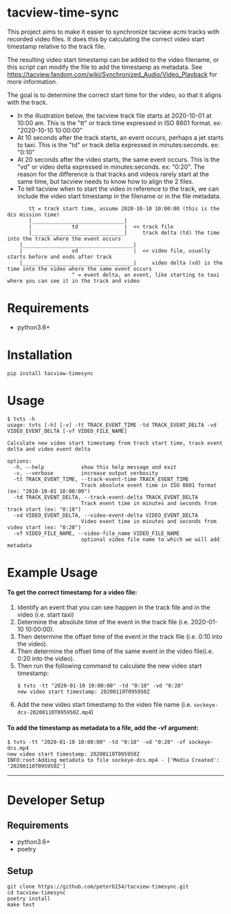 # tacview-time-sync
This project aims to make it easier to synchronize tacview acmi tracks with recorded video files. 
It does this by calculating the correct video start timestamp relative to the track file.

The resulting video start timestamp can be added to the video filename, or this script can modify the file to add the
timestamp as metadata. See https://tacview.fandom.com/wiki/Synchronized_Audio/Video_Playback for more information.

The goal is to determine the correct start time for the video, so that it aligns with the track. 
- In the illustration below, the tacview track file starts at 2020-10-01 at 10:00 am. This is the "tt" or track time
expressed in ISO 8601 format. ex: "2020-10-10 10:00:00"
- At 10 seconds after the track starts, an event occurs, perhaps a jet starts to taxi. This is the "td" or track delta
expressed in minutes:seconds. ex: "0:10"
- At 20 seconds after the video starts, the same event occurs. This is the "vd" or video delta expressed in 
minutes:seconds. ex: "0:20". The reason for the difference is that tracks and videos rarely start at the same time,
but tacview needs to know how to align the 2 files. 
- To tell tacview when to start the video in reference to the track, we can include the video start timestamp in the
filename or in the file metadata.

```
       tt = track start time, assume 2020-10-10 10:00:00 (this is the dcs mission time)
       |______________________________|
       |             td               |  << track file
       |______________________________|     track delta (td) the time into the track where the event occurs
    |____________________________________|
    |                vd                  |  << video file, usually starts before and ends after track
    |____________________________________|     video delta (vd) is the time into the video where the same event occurs
                     ^ = event delta, an event, like starting to taxi where you can see it in the track and video
```


# Requirements
- python3.6+

# Installation
`pip install tacview-timesync`

# Usage
```
$ tvts -h
usage: tvts [-h] [-v] -tt TRACK_EVENT_TIME -td TRACK_EVENT_DELTA -vd VIDEO_EVENT_DELTA [-vf VIDEO_FILE_NAME]

Calculate new video start timestamp from track start time, track event delta and video event delta

options:
  -h, --help            show this help message and exit
  -v, --verbose         increase output verbosity
  -tt TRACK_EVENT_TIME, --track-event-time TRACK_EVENT_TIME
                        Track absolute event time in ISO 8601 format (ex: "2010-10-01 10:00:00")
  -td TRACK_EVENT_DELTA, --track-event-delta TRACK_EVENT_DELTA
                        Track event time in minutes and seconds from track start (ex: "0:10")
  -vd VIDEO_EVENT_DELTA, --video-event-delta VIDEO_EVENT_DELTA
                        Video event time in minutes and seconds from video start (ex: "0:20")
  -vf VIDEO_FILE_NAME, --video-file_name VIDEO_FILE_NAME
                        optional video file name to which we will add metadata
```

# Example Usage

#### To get the correct timestamp for a video file:
1. Identify an event that you can see happen in the track file and in the video (i.e. start taxi)
2. Determine the absolute time of the event in the track file (i.e. 2020-01-10 10:00:00).
3. Then determine the offset time of the event in the track file (i.e. 0:10 into the video).
4. Then determine the offset time of the same event in the video file(i.e. 0:20 into the video).
5. Then run the following command to calculate the new video start timestamp:
    ```
    $ tvts -tt "2020-01-10 10:00:00" -td "0:10" -vd "0:20"
    new video start timestamp: 20200110T095950Z
    ```
6. Add the new video start timestamp to the video file name (i.e. `sockeye-dcs-20200110T095950Z.mp4`)

#### To add the timestamp as metadata to a file, add the -vf argument:
```
$ tvts -tt "2020-01-10 10:00:00" -td "0:10" -vd "0:20" -vf sockeye-dcs.mp4
new video start timestamp: 20200110T095950Z
INFO:root:Adding metadata to file sockeye-dcs.mp4 - ['Media Created': '20200110T095950Z']
```

------
# Developer Setup

## Requirements
- python3.6+
- poetry

## Setup
```
git clone https://github.com/peterb154/tacview-timesync.git
cd tacview-timesync
poetry install
make test
```
